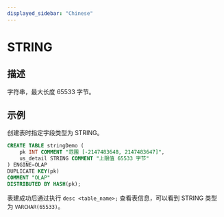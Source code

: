 ```yaml
---
displayed_sidebar: "Chinese"
---
```


# STRING

## 描述

字符串，最大长度 65533 字节。

## 示例

创建表时指定字段类型为 STRING。

```sql
CREATE TABLE stringDemo (
    pk INT COMMENT "范围 [-2147483648, 2147483647]",
    us_detail STRING COMMENT "上限值 65533 字节"
) ENGINE=OLAP 
DUPLICATE KEY(pk)
COMMENT "OLAP"
DISTRIBUTED BY HASH(pk);
```

表建成功后通过执行 `desc <table_name>;` 查看表信息，可以看到 STRING 类型为 `VARCHAR(65533)`。